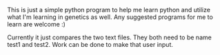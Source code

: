 This is just a simple python program to help me learn python and utilize what I'm learning in genetics as well. Any suggested programs for me to learn are welcome :)

Currently it just compares the two text files. They both need to be name test1 and test2. Work can be done to make that user input.

